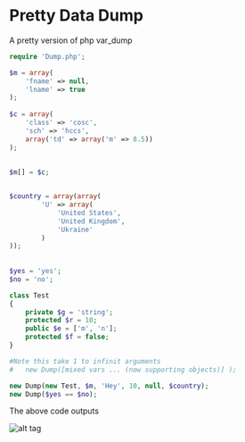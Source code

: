 # Pretty Data Dump
A pretty version of php var_dump

```php
require 'Dump.php';

$m = array(
    'fname' => null, 
    'lname' => true
);
     
$c = array(
    'class' => 'cosc',
    'sch' => 'hccs',
    array('td' => array('m' => 8.5))
);
    
    
$m[] = $c;


$country = array(array(
        'U' => array(
            'United States',
            'United Kingdom',
            'Ukraine'
        )
));
			
			
$yes = 'yes';
$no = 'no';

class Test
{
    private $g = 'string';
    protected $r = 10;
    public $e = ['m', 'n'];
    protected $f = false;
}

#Note this take 1 to infinit arguments
#   new Dump([mixed vars ... (now supporting objects)] );

new Dump(new Test, $m, 'Hey', 10, null, $country);
new Dump($yes == $no);

```
The above code outputs

![alt tag](https://github.com/Ghostff/pretty_data_dump.php/blob/master/SS.png)
